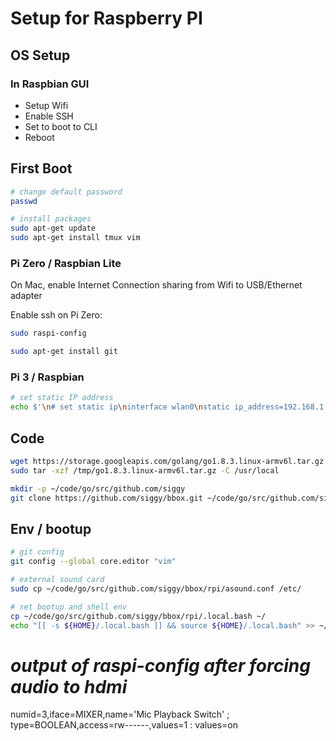 # Setup for Raspberry PI

## OS Setup

### In Raspbian GUI

- Setup Wifi
- Enable SSH
- Set to boot to CLI
- Reboot

## First Boot

```bash
# change default password
passwd

# install packages
sudo apt-get update
sudo apt-get install tmux vim
```

### Pi Zero / Raspbian Lite

On Mac, enable Internet Connection sharing from Wifi to USB/Ethernet adapter

Enable ssh on Pi Zero:

```bash
sudo raspi-config
```

```bash
sudo apt-get install git
```

### Pi 3 / Raspbian

```bash
# set static IP address
echo $'\n# set static ip\ninterface wlan0\nstatic ip_address=192.168.1.141/24\nstatic routers=192.168.1.1\nstatic domain_name_servers=192.168.1.1' | sudo tee --append /etc/dhcpcd.conf
```

## Code

```bash
wget https://storage.googleapis.com/golang/go1.8.3.linux-armv6l.tar.gz -O /tmp/go1.8.3.linux-armv6l.tar.gz
sudo tar -xzf /tmp/go1.8.3.linux-armv6l.tar.gz -C /usr/local

mkdir -p ~/code/go/src/github.com/siggy
git clone https://github.com/siggy/bbox.git ~/code/go/src/github.com/siggy/bbox
```

## Env / bootup


```bash
# git config
git config --global core.editor "vim"
```

```bash
# external sound card
sudo cp ~/code/go/src/github.com/siggy/bbox/rpi/asound.conf /etc/

# set bootup and shell env
cp ~/code/go/src/github.com/siggy/bbox/rpi/.local.bash ~/
echo "[[ -s ${HOME}/.local.bash ]] && source ${HOME}/.local.bash" >> ~/.bashrc
```

# *output of raspi-config after forcing audio to hdmi*
numid=3,iface=MIXER,name='Mic Playback Switch'
  ; type=BOOLEAN,access=rw------,values=1
  : values=on
